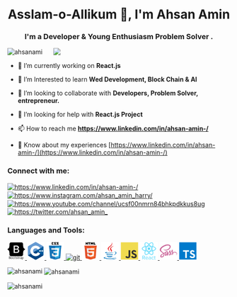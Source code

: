 <h1 align="center">Asslam-o-Allikum 👋, I'm Ahsan Amin</h1>
<h3 align="center">I'm a Developer & Young Enthusiasm Problem Solver .</h3>
<img align="right" alt"Coding"/ width="400" src="https://camo.githubusercontent.com/a4c584bce1c41271485d28f92aaf9f581b3c88b68ca723b6edfd58b4ba988c2b/68747470733a2f2f63646e2e6472696262626c652e636f6d2f75736572732f313138373833362f73637265656e73686f74732f363533393432392f70726f6772616d65722e676966">
<p align="left"> <img src="https://komarev.com/ghpvc/?username=ahsanami&label=Profile%20views&color=0e75b6&style=flat" alt="ahsanami" /> </p>

- 🔭 I’m currently working on **React.js**

- 🌱 I’m Interested to learn **Wed Development, Block Chain & AI**

- 👯 I’m looking to collaborate with **Developers, Problem Solver, entrepreneur.**

- 🤝 I’m looking for help with **React.js Project**

- 📫 How to reach me **https://www.linkedin.com/in/ahsan-amin-/**

- 📄 Know about my experiences [https://www.linkedin.com/in/ahsan-amin-/](https://www.linkedin.com/in/ahsan-amin-/)

<h3 align="left">Connect with me:</h3>
<p align="left">
<a href="https://www.linkedin.com/in/ahsan-amin-/" target="blank"><img align="center" src="https://raw.githubusercontent.com/rahuldkjain/github-profile-readme-generator/master/src/images/icons/Social/linked-in-alt.svg" alt="https://www.linkedin.com/in/ahsan-amin-/" height="30" width="40" /></a>
<a href="https://www.instagram.com/ahsan_amin_harry/" target="blank"><img align="center" src="https://raw.githubusercontent.com/rahuldkjain/github-profile-readme-generator/master/src/images/icons/Social/instagram.svg" alt="https://www.instagram.com/ahsan_amin_harry/" height="30" width="40" /></a>
<a href="/https://www.youtube.com/channel/ucsf00nmrn84bhkpdkkus8ug" target="blank"><img align="center" src="https://raw.githubusercontent.com/rahuldkjain/github-profile-readme-generator/master/src/images/icons/Social/youtube.svg" alt="https://www.youtube.com/channel/ucsf00nmrn84bhkpdkkus8ug" height="30" width="40" /></a>
 <a href="https://twitter.com/ahsan_amin_" target="blank"><img align="center" src="https://raw.githubusercontent.com/rahuldkjain/github-profile-readme-generator/master/src/images/icons/Social/twitter.svg" alt="https://twitter.com/ahsan_amin_" height="30" width="40" /></a>
</p>



<h3 align="left">Languages and Tools:</h3>
<p align="left"> <a href="https://getbootstrap.com" target="_blank" rel="noreferrer"> <img src="https://raw.githubusercontent.com/devicons/devicon/master/icons/bootstrap/bootstrap-plain-wordmark.svg" alt="bootstrap" width="40" height="40"/> </a> <a href="https://www.w3schools.com/cpp/" target="_blank" rel="noreferrer"> <img src="https://raw.githubusercontent.com/devicons/devicon/master/icons/cplusplus/cplusplus-original.svg" alt="cplusplus" width="40" height="40"/> </a> <a href="https://www.w3schools.com/css/" target="_blank" rel="noreferrer"> <img src="https://raw.githubusercontent.com/devicons/devicon/master/icons/css3/css3-original-wordmark.svg" alt="css3" width="40" height="40"/> </a> <a href="https://git-scm.com/" target="_blank" rel="noreferrer"> <img src="https://www.vectorlogo.zone/logos/git-scm/git-scm-icon.svg" alt="git" width="40" height="40"/> </a> <a href="https://www.w3.org/html/" target="_blank" rel="noreferrer"> <img src="https://raw.githubusercontent.com/devicons/devicon/master/icons/html5/html5-original-wordmark.svg" alt="html5" width="40" height="40"/> </a> <a href="https://www.java.com" target="_blank" rel="noreferrer"> <img src="https://raw.githubusercontent.com/devicons/devicon/master/icons/java/java-original.svg" alt="java" width="40" height="40"/> </a> <a href="https://developer.mozilla.org/en-US/docs/Web/JavaScript" target="_blank" rel="noreferrer"> <img src="https://raw.githubusercontent.com/devicons/devicon/master/icons/javascript/javascript-original.svg" alt="javascript" width="40" height="40"/> </a> <a href="https://reactjs.org/" target="_blank" rel="noreferrer"> <img src="https://raw.githubusercontent.com/devicons/devicon/master/icons/react/react-original-wordmark.svg" alt="react" width="40" height="40"/> </a> <a href="https://sass-lang.com" target="_blank" rel="noreferrer"> <img src="https://raw.githubusercontent.com/devicons/devicon/master/icons/sass/sass-original.svg" alt="sass" width="40" height="40"/> </a> <a href="https://www.typescriptlang.org/" target="_blank" rel="noreferrer"> <img src="https://raw.githubusercontent.com/devicons/devicon/master/icons/typescript/typescript-original.svg" alt="typescript" width="40" height="40"/> </a> </p>

<p><img align="left" src="https://github-readme-stats.vercel.app/api/top-langs?username=ahsanami&show_icons=true&locale=en&layout=compact" alt="ahsanami" /></p>

<p>&nbsp;<img align="center" src="https://github-readme-stats.vercel.app/api?username=ahsanami&show_icons=true&locale=en" alt="ahsanami" /></p>

<p><img align="center" src="https://github-readme-streak-stats.herokuapp.com/?user=ahsanami&" alt="ahsanami" /></p>
